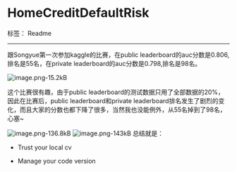 # HomeCreditDefaultRisk

标签： Readme

---

跟Songyue第一次参加kaggle的比赛，在public leaderboard的auc分数是0.806,排名是55名，在private leaderboard的auc分数是0.798,排名是98名。

![image.png-15.2kB][1]

这个比赛很有趣，由于public leaderboard的测试数据只用了全部数据的20%，因此在比赛后，public leaderboard和private leaderboard排名发生了剧烈的变化，而且大家的分数也都下降了很多，当然我也没能例外，从55名掉到了98名，心塞~

![image.png-136.8kB][2]
![image.png-143kB][3]
总结就是：
* Trust your local cv
* Manage your code version

  [1]: http://static.zybuluo.com/wenshao/r1zr99ro819se6fo9sgz0gza/image.png
  [2]: http://static.zybuluo.com/wenshao/1vaxnlyjef7wycaoih7jiwri/image.png
  [3]: http://static.zybuluo.com/wenshao/ewpymr6q3ikz08eoy8bnldmn/image.png
